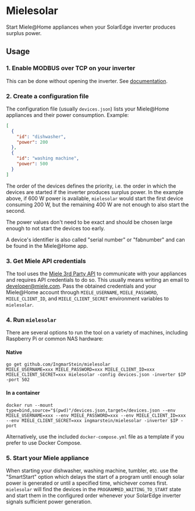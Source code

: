 # Mielesolar

Start Miele@Home appliances when your SolarEdge inverter produces surplus power.

## Usage

### 1. Enable MODBUS over TCP on your inverter

This can be done without opening the inverter.
See [documentation](https://www.solaredge.com/sites/default/files/sunspec-implementation-technical-note.pdf).

### 2. Create a configuration file

The configuration file (usually `devices.json`) lists your Miele@Home appliances and their power consumption.
Example:

```json
[
  {
    "id": "dishwasher",
    "power": 200
  },
  {
    "id": "washing machine",
    "power": 500
  }
]
```

The order of the devices defines the priority, i.e. the order in which the devices are started if the inverter
produces surplus power.
In the example above, if 600 W power is available, `mielesolar` would start the first device consuming 200 W, but the
remaining 400 W are not enough to also start the second.

The power values don't need to be exact and should be chosen large enough to not start the devices too early.

A device's identifier is also called "serial number" or "fabnumber" and can be found in the Miele@Home app.

### 3. Get Miele API credentials

The tool uses the [Miele 3rd Party API](https://developer.miele.com/) to communicate with your appliances and requires
API credentials to do so. This usually means writing an email to developer@miele.com. Pass the obtained credentials and
your Miele@Home account through `MIELE_USERNAME`, `MIELE_PASSWORD`, `MIELE_CLIENT_ID`, and `MIELE_CLIENT_SECRET`
environment variables to `mielesolar`.

### 4. Run `mielesolar`

There are several options to run the tool on a variety of machines, including Raspberry Pi or
common NAS hardware:

#### Native
```
go get github.com/IngmarStein/mielesolar
MIELE_USERNAME=xxx MIELE_PASSWORD=xxx MIELE_CLIENT_ID=xxx MIELE_CLIENT_SECRET=xxx mielesolar -config devices.json -inverter $IP -port 502
```

#### In a container
```
docker run --mount type=bind,source="$(pwd)"/devices.json,target=/devices.json --env MIELE_USERNAME=xxx --env MIELE_PASSWORD=xxx --env MIELE_CLIENT_ID=xxx --env MIELE_CLIENT_SECRET=xxx ingmarstein/mielesolar -inverter $IP -port
```
Alternatively, use the included `docker-compose.yml` file as a template if you prefer to use Docker Compose.

### 5. Start your Miele appliance

When starting your dishwasher, washing machine, tumbler, etc. use the "SmartStart" option which delays the start of a
program until enough solar power is generated or until a specified time, whichever comes first. `mielesolar` will find
the devices in the `PROGRAMMED_WAITING_TO_START` state and start them in the configured order whenever your SolarEdge
inverter signals sufficient power generation.
